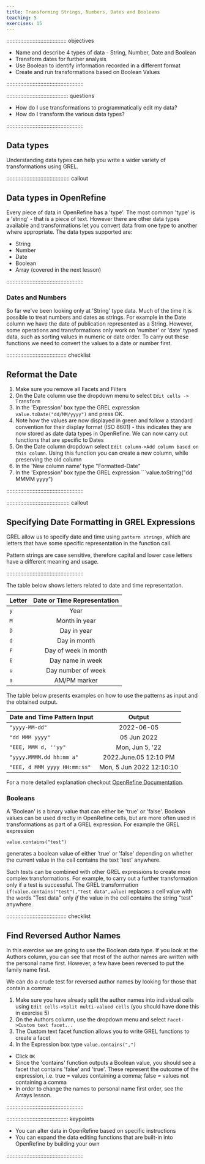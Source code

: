 ```yaml
---
title: Transforming Strings, Numbers, Dates and Booleans
teaching: 5
exercises: 15
---
```


::::::::::::::::::::::::::::::::::::::: objectives

- Name and describe 4 types of data - String, Number, Date and Boolean
- Transform dates for further analysis
- Use Boolean to identify information recorded in a different format
- Create and run transformations based on Boolean Values

::::::::::::::::::::::::::::::::::::::::::::::::::

:::::::::::::::::::::::::::::::::::::::: questions

- How do I use transformations to programmatically edit my data?
- How do I transform the various data types?

::::::::::::::::::::::::::::::::::::::::::::::::::

## Data types

Understanding data types can help you write a wider variety of transformations using GREL.

:::::::::::::::::::::::::::::::::::::::::  callout

## Data types in OpenRefine

Every piece of data in OpenRefine has a 'type'. The most common 'type' is a 'string' - that is a piece of text. However there are other data types available and transformations let you convert data from one type to another where appropriate. The data types supported are:

- String
- Number
- Date
- Boolean
- Array (covered in the next lesson)
  

::::::::::::::::::::::::::::::::::::::::::::::::::

### Dates and Numbers

So far we've been looking only at 'String' type data. Much of the time it is possible to treat numbers and dates as strings. For example in the Date column we have the date of publication represented as a String. However, some operations and transformations only work on 'number' or 'date' typed data, such as sorting values in numeric or date order. To carry out these functions we need to convert the values to a date or number first.

:::::::::::::::::::::::::::::::::::::::  checklist

## Reformat the Date

1. Make sure you remove all Facets and Filters
2. On the Date column use the dropdown menu to select `Edit cells -> Transform`
3. In the 'Expression' box type the GREL expression `value.toDate("dd/MM/yyyy")` and press OK.
4. Note how the values are now displayed in green and follow a standard convention for their display format (ISO 8601) - this indicates they are now stored as date data types in OpenRefine. We can now carry out functions that are specific to Dates
5. On the Date column dropdown select `Edit column->Add column based on this column`. Using this function you can create a new column, while preserving the old column
6. In the 'New column name' type "Formatted-Date"
7. In the 'Expression' box type the GREL expression \`\`\`value.toString("dd MMMM yyyy")
  

::::::::::::::::::::::::::::::::::::::::::::::::::

:::::::::::::::::::::::::::::::::::::::::  callout

## Specifying Date Formatting in GREL Expressions

GREL allow us to specify date and time using `pattern strings`, which are letters that have some specific representation in the function call.

Pattern strings are case sensitive, therefore capital and lower case letters have a different meaning and usage.


::::::::::::::::::::::::::::::::::::::::::::::::::

The table below shows letters related to date and time representation.

| Letter                      | Date or Time Representation | 
| --------------------------- | :-------------------------: |
| `y`                            | Year                        | 
| `M`                            | Month in year               | 
| `D`                            | Day in year                 | 
| `d`                            | Day in month                | 
| `F`                            | Day of week in month        | 
| `E`                            | Day name in week            | 
| `u`                            | Day number of week          | 
| `a`                            | AM/PM marker                | 

The table below presents examples on how to use the patterns as input and the obtained output.

| Date and Time Pattern Input | Output                      | 
| --------------------------- | :-------------------------: |
| `"yyyy-MM-dd"`                            | 2022-06-05                  | 
| `"dd MMM yyyy"`                            | 05 Jun 2022                 | 
| `"EEE, MMM d, ''yy"`                            | Mon, Jun 5, '22             | 
| `"yyyy.MMMM.dd hh:mm a"`                            | 2022\.June.05 12:10 PM       | 
| `"EEE, d MMM yyyy HH:mm:ss"`                            | Mon, 5 Jun 2022 12:10:10    | 

For a more detailed explanation checkout [OpenRefine Documentation](https://docs.openrefine.org/manual/grelfunctions#date-functions).

### Booleans

A 'Boolean' is a binary value that can either be 'true' or 'false'. Boolean values can be used directly in OpenRefine cells, but are more often used in transformations as part of a GREL expression. For example the GREL expression

```
value.contains("test")
```

generates a boolean value of either 'true' or 'false' depending on whether the current value in the cell contains the text 'test' anywhere.

Such tests can be combined with other GREL expressions to create more complex transformations. For example, to carry out a further transformation only if a test is successful. The GREL transformation `if(value.contains("test"),"Test data",value)` replaces a cell value with the words "Test data" only *if* the value in the cell contains the string "test" anywhere.

:::::::::::::::::::::::::::::::::::::::  checklist

## Find Reversed Author Names

In this exercise we are going to use the Boolean data type.
If you look at the Authors column, you can see that most of the author names are written with the personal name first. However, a few have been reversed to put the family name first.

We can do a crude test for reversed author names by looking for those that contain a comma:

1. Make sure you have already split the author names into individual cells using `Edit cells->Split multi-valued cells` (you should have done this in exercise 5)
2. On the Authors column, use the dropdown menu and select `Facet->Custom text facet...`
3. The Custom text facet function allows you to write GREL functions to create a facet
4. In the Expression box type `value.contains(",")`

- Click `OK`
- Since the 'contains' function outputs a Boolean value, you should see a facet that contains 'false' and 'true'. These represent the outcome of the expression, i.e. true = values containing a comma; false = values not containing a comma
- In order to change the names to personal name first order, see the Arrays lesson.
  

::::::::::::::::::::::::::::::::::::::::::::::::::

:::::::::::::::::::::::::::::::::::::::: keypoints

- You can alter data in OpenRefine based on specific instructions
- You can expand the data editing functions that are built-in into OpenRefine by building your own

::::::::::::::::::::::::::::::::::::::::::::::::::


